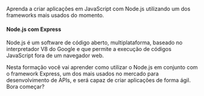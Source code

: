 Aprenda a criar aplicações em JavaScript com Node.js utilizando um dos frameworks mais usados do momento.

#### Node.js com Express

Node.js é um software de código aberto, multiplataforma, baseado no interpretador V8 do Google e que permite a execução de códigos JavaScript fora de um navegador web.

Nesta formação você vai aprender como utilizar o Node.js em conjunto com o framework Express, um dos mais usados no mercado para desenvolvimento de APIs, e será capaz de criar aplicações de forma ágil. Bora começar?
